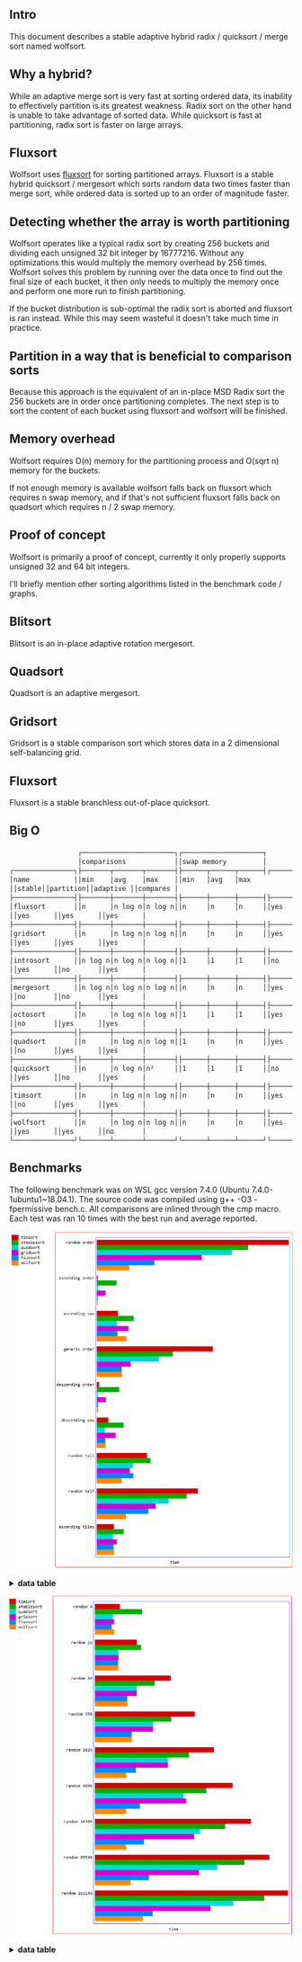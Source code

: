 Intro
-----

This document describes a stable adaptive hybrid radix / quicksort / merge sort named wolfsort.

Why a hybrid?
-------------
While an adaptive merge sort is very fast at sorting ordered data, its inability to effectively
partition is its greatest weakness. Radix sort on the other hand is unable to take advantage of
sorted data. While quicksort is fast at partitioning, radix sort is faster on large arrays.

Fluxsort
--------
Wolfsort uses [fluxsort](https://github.com/scandum/fluxsort "fluxsort") for sorting partitioned
arrays. Fluxsort is a stable hybrid quicksort / mergesort which sorts random data two times faster than
merge sort, while ordered data is sorted up to an order of magnitude faster.

Detecting whether the array is worth partitioning
-------------------------------------------------
Wolfsort operates like a typical radix sort by creating 256 buckets and dividing each unsigned
32 bit integer by 16777216. Without any optimizations this would multiply the memory overhead
by 256 times. Wolfsort solves this problem by running over the data once to find out the final
size of each bucket, it then only needs to multiply the memory once and perform one more run
to finish partitioning.

If the bucket distribution is sub-optimal the radix sort is aborted and fluxsort is ran instead.
While this may seem wasteful it doesn't take much time in practice.

Partition in a way that is beneficial to comparison sorts
---------------------------------------------------------
Because this approach is the equivalent of an in-place MSD Radix sort the 256 buckets are
in order once partitioning completes. The next step is to sort the content of each bucket
using fluxsort and wolfsort will be finished.

Memory overhead
---------------
Wolfsort requires O(n) memory for the partitioning process and O(sqrt n) memory for the buckets.

If not enough memory is available wolfsort falls back on fluxsort which requires n swap memory,
and if that's not sufficient fluxsort falls back on quadsort which requires n / 2 swap memory.

Proof of concept
----------------
Wolfsort is primarily a proof of concept, currently it only properly supports unsigned 32 and
64 bit integers.

I'll briefly mention other sorting algorithms listed in the benchmark code / graphs.

Blitsort
--------
Blitsort is an in-place adaptive rotation mergesort.

Quadsort
--------
Quadsort is an adaptive mergesort.

Gridsort
--------
Gridsort is a stable comparison sort which stores data in a 2 dimensional self-balancing grid.

Fluxsort
--------
Fluxsort is a stable branchless out-of-place quicksort.

Big O
-----
```cobol
                 ┌───────────────────────┐┌────────────────────┐
                 │comparisons            ││swap memory         │
┌───────────────┐├───────┬───────┬───────┤├──────┬──────┬──────┤┌──────┐┌─────────┐┌─────────┐┌─────────┐
│name           ││min    │avg    │max    ││min   │avg   │max   ││stable││partition││adaptive ││compares │
├───────────────┤├───────┼───────┼───────┤├──────┼──────┼──────┤├──────┤├─────────┤├─────────┤├─────────┤
│fluxsort       ││n      │n log n│n log n││n     │n     │n     ││yes   ││yes      ││yes      ││yes      │
├───────────────┤├───────┼───────┼───────┤├──────┼──────┼──────┤├──────┤├─────────┤├─────────┤├─────────┤
│gridsort       ││n      │n log n│n log n││n     │n     │n     ││yes   ││yes      ││yes      ││yes      │
├───────────────┤├───────┼───────┼───────┤├──────┼──────┼──────┤├──────┤├─────────┤├─────────┤├─────────┤
│introsort      ││n log n│n log n│n log n││1     │1     │1     ││no    ││yes      ││no       ││yes      │
├───────────────┤├───────┼───────┼───────┤├──────┼──────┼──────┤├──────┤├─────────┤├─────────┤├─────────┤
│mergesort      ││n log n│n log n│n log n││n     │n     │n     ││yes   ││no       ││no       ││yes      │
├───────────────┤├───────┼───────┼───────┤├──────┼──────┼──────┤├──────┤├─────────┤├─────────┤├─────────┤
│octosort       ││n      │n log n│n log n││1     │1     │1     ││yes   ││no       ││yes      ││yes      │
├───────────────┤├───────┼───────┼───────┤├──────┼──────┼──────┤├──────┤├─────────┤├─────────┤├─────────┤
│quadsort       ││n      │n log n│n log n││1     │n     │n     ││yes   ││no       ││yes      ││yes      │
├───────────────┤├───────┼───────┼───────┤├──────┼──────┼──────┤├──────┤├─────────┤├─────────┤├─────────┤
│quicksort      ││n      │n log n│n²     ││1     │1     │1     ││no    ││yes      ││no       ││yes      │
├───────────────┤├───────┼───────┼───────┤├──────┼──────┼──────┤├──────┤├─────────┤├─────────┤├─────────┤
│timsort        ││n      │n log n│n log n││n     │n     │n     ││yes   ││no       ││yes      ││yes      │
├───────────────┤├───────┼───────┼───────┤├──────┼──────┼──────┤├──────┤├─────────┤├─────────┤├─────────┤
│wolfsort       ││n      │n log n│n log n││n     │n     │n     ││yes   ││yes      ││yes      ││no       │
└───────────────┘└───────┴───────┴───────┘└──────┴──────┴──────┘└──────┘└─────────┘└─────────┘└─────────┘
```

Benchmarks
----------
The following benchmark was on WSL gcc version 7.4.0 (Ubuntu 7.4.0-1ubuntu1~18.04.1).
The source code was compiled using g++ -O3 -fpermissive bench.c. All comparisons are inlined through the cmp macro.
Each test was ran 10 times with the best run and average reported.

![Graph](/graph1.png)

<details><summary><b>data table</b></summary>

|      Name |    Items | Type |     Best |  Average |     Loops | Samples |     Distribution |
| --------- | -------- | ---- | -------- | -------- | --------- | ------- | ---------------- |
|   timsort |   100000 |   64 | 0.007759 | 0.007792 |         1 |     100 |     random order |
|stablesort |   100000 |   64 | 0.006066 | 0.006102 |         1 |     100 |     random order |
|  quadsort |   100000 |   64 | 0.005470 | 0.005504 |         1 |     100 |     random order |
|  gridsort |   100000 |   64 | 0.004243 | 0.004280 |         1 |     100 |     random order |
|  fluxsort |   100000 |   64 | 0.002480 | 0.002489 |         1 |     100 |     random order |
|  wolfsort |   100000 |   64 | 0.002172 | 0.002182 |         1 |     100 |     random order |

|      Name |    Items | Type |     Best |  Average |     Loops | Samples |     Distribution |
| --------- | -------- | ---- | -------- | -------- | --------- | ------- | ---------------- |
|   timsort |   100000 |   32 | 0.007628 | 0.007679 |         1 |     100 |     random order |
|stablesort |   100000 |   32 | 0.006053 | 0.006078 |         1 |     100 |     random order |
|  quadsort |   100000 |   32 | 0.005408 | 0.005442 |         1 |     100 |     random order |
|  gridsort |   100000 |   32 | 0.004207 | 0.004259 |         1 |     100 |     random order |
|  fluxsort |   100000 |   32 | 0.002317 | 0.002335 |         1 |     100 |     random order |
|  wolfsort |   100000 |   32 | 0.001302 | 0.001317 |         1 |     100 |     random order |
|           |          |      |          |          |           |         |                  |
|   timsort |   100000 |   32 | 0.000045 | 0.000045 |         1 |     100 |  ascending order |
|stablesort |   100000 |   32 | 0.000675 | 0.000687 |         1 |     100 |  ascending order |
|  quadsort |   100000 |   32 | 0.000052 | 0.000052 |         1 |     100 |  ascending order |
|  gridsort |   100000 |   32 | 0.000353 | 0.000365 |         1 |     100 |  ascending order |
|  fluxsort |   100000 |   32 | 0.000037 | 0.000038 |         1 |     100 |  ascending order |
|  wolfsort |   100000 |   32 | 0.000043 | 0.000044 |         1 |     100 |  ascending order |
|           |          |      |          |          |           |         |                  |
|   timsort |   100000 |   32 | 0.000850 | 0.000864 |         1 |     100 |    ascending saw |
|stablesort |   100000 |   32 | 0.001365 | 0.001390 |         1 |     100 |    ascending saw |
|  quadsort |   100000 |   32 | 0.000799 | 0.000810 |         1 |     100 |    ascending saw |
|  gridsort |   100000 |   32 | 0.001278 | 0.001291 |         1 |     100 |    ascending saw |
|  fluxsort |   100000 |   32 | 0.000825 | 0.000834 |         1 |     100 |    ascending saw |
|  wolfsort |   100000 |   32 | 0.001197 | 0.001211 |         1 |     100 |    ascending saw |
|           |          |      |          |          |           |         |                  |
|   timsort |   100000 |   32 | 0.004633 | 0.004657 |         1 |     100 |    generic order |
|stablesort |   100000 |   32 | 0.002995 | 0.003014 |         1 |     100 |    generic order |
|  quadsort |   100000 |   32 | 0.002480 | 0.002490 |         1 |     100 |    generic order |
|  gridsort |   100000 |   32 | 0.001369 | 0.001385 |         1 |     100 |    generic order |
|  fluxsort |   100000 |   32 | 0.001004 | 0.001007 |         1 |     100 |    generic order |
|  wolfsort |   100000 |   32 | 0.001012 | 0.001020 |         1 |     100 |    generic order |
|           |          |      |          |          |           |         |                  |
|   timsort |   100000 |   32 | 0.000101 | 0.000103 |         1 |     100 | descending order |
|stablesort |   100000 |   32 | 0.000897 | 0.000912 |         1 |     100 | descending order |
|  quadsort |   100000 |   32 | 0.000047 | 0.000047 |         1 |     100 | descending order |
|  gridsort |   100000 |   32 | 0.000381 | 0.000385 |         1 |     100 | descending order |
|  fluxsort |   100000 |   32 | 0.000048 | 0.000050 |         1 |     100 | descending order |
|  wolfsort |   100000 |   32 | 0.000054 | 0.000057 |         1 |     100 | descending order |
|           |          |      |          |          |           |         |                  |
|   timsort |   100000 |   32 | 0.000474 | 0.000491 |         1 |     100 |   descending saw |
|stablesort |   100000 |   32 | 0.001050 | 0.001067 |         1 |     100 |   descending saw |
|  quadsort |   100000 |   32 | 0.000324 | 0.000333 |         1 |     100 |   descending saw |
|  gridsort |   100000 |   32 | 0.000755 | 0.000770 |         1 |     100 |   descending saw |
|  fluxsort |   100000 |   32 | 0.000348 | 0.000354 |         1 |     100 |   descending saw |
|  wolfsort |   100000 |   32 | 0.000353 | 0.000367 |         1 |     100 |   descending saw |
|           |          |      |          |          |           |         |                  |
|   timsort |   100000 |   32 | 0.002006 | 0.002028 |         1 |     100 |      random tail |
|stablesort |   100000 |   32 | 0.002059 | 0.002113 |         1 |     100 |      random tail |
|  quadsort |   100000 |   32 | 0.001449 | 0.001459 |         1 |     100 |      random tail |
|  gridsort |   100000 |   32 | 0.001335 | 0.001344 |         1 |     100 |      random tail |
|  fluxsort |   100000 |   32 | 0.001471 | 0.001481 |         1 |     100 |      random tail |
|  wolfsort |   100000 |   32 | 0.001004 | 0.001012 |         1 |     100 |      random tail |
|           |          |      |          |          |           |         |                  |
|   timsort |   100000 |   32 | 0.004034 | 0.004060 |         1 |     100 |      random half |
|stablesort |   100000 |   32 | 0.003545 | 0.003573 |         1 |     100 |      random half |
|  quadsort |   100000 |   32 | 0.002869 | 0.002882 |         1 |     100 |      random half |
|  gridsort |   100000 |   32 | 0.002367 | 0.002391 |         1 |     100 |      random half |
|  fluxsort |   100000 |   32 | 0.002078 | 0.002094 |         1 |     100 |      random half |
|  wolfsort |   100000 |   32 | 0.001174 | 0.001186 |         1 |     100 |      random half |
|           |          |      |          |          |           |         |                  |
|   timsort |   100000 |   32 | 0.000757 | 0.000853 |         1 |     100 |  ascending tiles |
|stablesort |   100000 |   32 | 0.000956 | 0.000962 |         1 |     100 |  ascending tiles |
|  quadsort |   100000 |   32 | 0.000662 | 0.000701 |         1 |     100 |  ascending tiles |
|  gridsort |   100000 |   32 | 0.000811 | 0.000853 |         1 |     100 |  ascending tiles |
|  fluxsort |   100000 |   32 | 0.000684 | 0.000694 |         1 |     100 |  ascending tiles |
|  wolfsort |   100000 |   32 | 0.000691 | 0.000733 |         1 |     100 |  ascending tiles |


</details>

![Graph](/graph2.png)
<details><summary><b>data table</b></summary>

|      Name |    Items | Type |     Best |  Average |     Loops | Samples |     Distribution |
| --------- | -------- | ---- | -------- | -------- | --------- | ------- | ---------------- |
|   timsort |        4 |   32 | 0.002853 | 0.002892 |    131072 |     100 |         random 4 |
|stablesort |        4 |   32 | 0.005420 | 0.005455 |    131072 |     100 |         random 4 |
|  quadsort |        4 |   32 | 0.002100 | 0.002125 |    131072 |     100 |         random 4 |
|  gridsort |        4 |   32 | 0.002214 | 0.002264 |    131072 |     100 |         random 4 |
|  fluxsort |        4 |   32 | 0.001943 | 0.001961 |    131072 |     100 |         random 4 |
|  wolfsort |        4 |   32 | 0.002218 | 0.002242 |    131072 |     100 |         random 4 |
|           |          |      |          |          |           |         |                  |
|   timsort |       16 |   32 | 0.004795 | 0.004845 |     32768 |     100 |        random 16 |
|stablesort |       16 |   32 | 0.005302 | 0.005341 |     32768 |     100 |        random 16 |
|  quadsort |       16 |   32 | 0.002706 | 0.002734 |     32768 |     100 |        random 16 |
|  gridsort |       16 |   32 | 0.002730 | 0.002751 |     32768 |     100 |        random 16 |
|  fluxsort |       16 |   32 | 0.002674 | 0.002694 |     32768 |     100 |        random 16 |
|  wolfsort |       16 |   32 | 0.002706 | 0.002729 |     32768 |     100 |        random 16 |
|           |          |      |          |          |           |         |                  |
|   timsort |       64 |   32 | 0.008662 | 0.008755 |      8192 |     100 |        random 64 |
|stablesort |       64 |   32 | 0.006816 | 0.006928 |      8192 |     100 |        random 64 |
|  quadsort |       64 |   32 | 0.004805 | 0.004824 |      8192 |     100 |        random 64 |
|  gridsort |       64 |   32 | 0.004806 | 0.004831 |      8192 |     100 |        random 64 |
|  fluxsort |       64 |   32 | 0.003699 | 0.003730 |      8192 |     100 |        random 64 |
|  wolfsort |       64 |   32 | 0.003743 | 0.003769 |      8192 |     100 |        random 64 |
|           |          |      |          |          |           |         |                  |
|   timsort |      256 |   32 | 0.011363 | 0.011456 |      2048 |     100 |       random 256 |
|stablesort |      256 |   32 | 0.008692 | 0.008777 |      2048 |     100 |       random 256 |
|  quadsort |      256 |   32 | 0.006656 | 0.006707 |      2048 |     100 |       random 256 |
|  gridsort |      256 |   32 | 0.006663 | 0.006704 |      2048 |     100 |       random 256 |
|  fluxsort |      256 |   32 | 0.004226 | 0.004252 |      2048 |     100 |       random 256 |
|  wolfsort |      256 |   32 | 0.004239 | 0.004278 |      2048 |     100 |       random 256 |
|           |          |      |          |          |           |         |                  |
|   timsort |     1024 |   32 | 0.013543 | 0.013648 |       512 |     100 |      random 1024 |
|stablesort |     1024 |   32 | 0.010744 | 0.010904 |       512 |     100 |      random 1024 |
|  quadsort |     1024 |   32 | 0.008309 | 0.008348 |       512 |     100 |      random 1024 |
|  gridsort |     1024 |   32 | 0.008310 | 0.008362 |       512 |     100 |      random 1024 |
|  fluxsort |     1024 |   32 | 0.004712 | 0.004760 |       512 |     100 |      random 1024 |
|  wolfsort |     1024 |   32 | 0.003600 | 0.003626 |       512 |     100 |      random 1024 |
|           |          |      |          |          |           |         |                  |
|   timsort |     4096 |   32 | 0.015687 | 0.015798 |       128 |     100 |      random 4096 |
|stablesort |     4096 |   32 | 0.012689 | 0.012783 |       128 |     100 |      random 4096 |
|  quadsort |     4096 |   32 | 0.010082 | 0.010129 |       128 |     100 |      random 4096 |
|  gridsort |     4096 |   32 | 0.010377 | 0.010447 |       128 |     100 |      random 4096 |
|  fluxsort |     4096 |   32 | 0.005146 | 0.005187 |       128 |     100 |      random 4096 |
|  wolfsort |     4096 |   32 | 0.003522 | 0.003584 |       128 |     100 |      random 4096 |
|           |          |      |          |          |           |         |                  |
|   timsort |    16384 |   32 | 0.017753 | 0.017893 |        32 |     100 |     random 16384 |
|stablesort |    16384 |   32 | 0.014847 | 0.015000 |        32 |     100 |     random 16384 |
|  quadsort |    16384 |   32 | 0.012000 | 0.012064 |        32 |     100 |     random 16384 |
|  gridsort |    16384 |   32 | 0.011369 | 0.011494 |        32 |     100 |     random 16384 |
|  fluxsort |    16384 |   32 | 0.005634 | 0.005688 |        32 |     100 |     random 16384 |
|  wolfsort |    16384 |   32 | 0.003629 | 0.003688 |        32 |     100 |     random 16384 |
|           |          |      |          |          |           |         |                  |
|   timsort |    65536 |   32 | 0.019872 | 0.020089 |         8 |     100 |     random 65536 |
|stablesort |    65536 |   32 | 0.017033 | 0.017252 |         8 |     100 |     random 65536 |
|  quadsort |    65536 |   32 | 0.013932 | 0.014005 |         8 |     100 |     random 65536 |
|  gridsort |    65536 |   32 | 0.011870 | 0.011972 |         8 |     100 |     random 65536 |
|  fluxsort |    65536 |   32 | 0.006162 | 0.006196 |         8 |     100 |     random 65536 |
|  wolfsort |    65536 |   32 | 0.004044 | 0.004104 |         8 |     100 |     random 65536 |
|           |          |      |          |          |           |         |                  |
|   timsort |   262144 |   32 | 0.021993 | 0.022179 |         2 |     100 |    random 262144 |
|stablesort |   262144 |   32 | 0.019308 | 0.019504 |         2 |     100 |    random 262144 |
|  quadsort |   262144 |   32 | 0.015722 | 0.015855 |         2 |     100 |    random 262144 |
|  gridsort |   262144 |   32 | 0.013180 | 0.013302 |         2 |     100 |    random 262144 |
|  fluxsort |   262144 |   32 | 0.006634 | 0.006758 |         2 |     100 |    random 262144 |
|  wolfsort |   262144 |   32 | 0.005484 | 0.005622 |         2 |     100 |    random 262144 |

</details>
